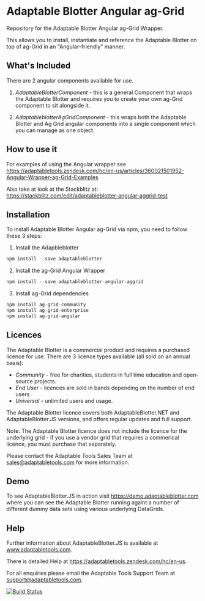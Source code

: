 # Adaptable Blotter Angular ag-Grid

Repository for the Adaptable Blotter Angular ag-Grid Wrapper.

This allows you to install, instantiate and reference the Adaptable Blotter on top of ag-Grid in an "Angular-friendly" manner.

## What's Included
There are 2 angular components available for use.

1.  *AdaptableBlotterComponent* - this is a general Component that wraps the Adaptable Blotter and requires you to create your own ag-Grid component to sit alongside it.

2.  *AdaptableblotterAgGridComponent* - this wraps both the Adaptable Blotter and Ag Grid angular components into a single component which you can manage as one object.

## How to use it
For examples of using the Angular wrapper see https://adaptabletools.zendesk.com/hc/en-us/articles/360021501952-Angular-Wrapper-ag-Grid-Examples

Also take at look at the Stackblitz at: https://stackblitz.com/edit/adaptableblotter-angular-aggrid-test

## Installation
To install Adaptable Blotter Angular ag-Grid via npm, you need to follow these 3 steps:

1.  Install the Adapbleblotter

```javascript
npm install --save adaptableblotter
```

2.  Install the ag-Grid Angular Wrapper

```javascript
npm install --save adaptableblotter-angular-aggrid
```

3.  Install ag-Grid dependencies

```javascript
npm install ag-grid-community
npm install ag-grid-enterprise
npm install ag-grid-angular
```


## Licences
The Adaptable Blotter is a commercial product and requires a purchased licence for use.
There are 3 licence types available (all sold on an annual basis):

* *Community* - free for charities, students in full time education and open-source projects.  
* *End User* - licences are sold in bands depending on the number of end users
* *Universal* - unlimited users and usage.

The Adaptable Blotter licence covers both AdaptableBlotter.NET and AdaptableBlotter.JS versions, and offers regular updates and full support.

Note: The Adaptable Blotter licence does not include the licence for the underlying grid - if you use a vendor grid that requires a commerical licence, you must purchase that separately.

Please contact the Adaptable Tools Sales Team at sales@adaptabletools.com for more information.

## Demo
To see AdaptableBlotter.JS in action visit https://demo.adaptableblotter.com where you can see the Adaptable Blotter running againt a number of different dummy data sets using various underlying DataGrids. 

## Help
Further information about AdaptableBlotter.JS is available at www.adaptabletools.com.  

There is detailed Help at https://adaptabletools.zendesk.com/hc/en-us.

For all enquiries please email the Adaptable Tools Support Team at support@adaptabletools.com.

[![Build Status](https://travis-ci.org/JonnyAdaptableTools/adaptableblotter.svg?branch=master)](https://travis-ci.org/JonnyAdaptableTools/adaptableblotter)
